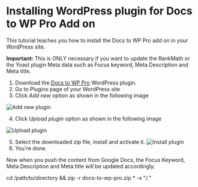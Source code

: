 # Installing WordPress plugin for Docs to WP Pro Add on

This tutorial teaches you how to install the Docs to WP Pro add on in your WordPress site. 

**Important:** This is ONLY necessary if you want to update the RankMath or the Yoast plugin Meta data such as Focus keyword, Meta Description and Meta title. 

1. Download the [Docs to WP Pro](https://github.com/docstowp/docs-to-wp-pro-plugin/raw/main/Docs%20to%20WP%20Pro.zip) WordPress plugin.
2. Go to Plugins page of your WordPress site
3. Click *Add new* option as shown in the following image
  
![Add new plugin](https://imgur.com/w9uuaAA.png) 

4. Click *Upload plugin* option as shown in the following image

![Upload plugin](https://imgur.com/fxMEMxs.png)

5. Select the downloaded zip file, install and activate it.
![Install plugin](https://imgur.com/Ycym7D6.png)
6. You're done.

Now when you push the content from Google Docs, the Focus Keyword, Meta Description and Meta title will be updated accordingly. 

cd /path/to/directory && zip -r docs-to-wp-pro.zip * -x "*/.*"

